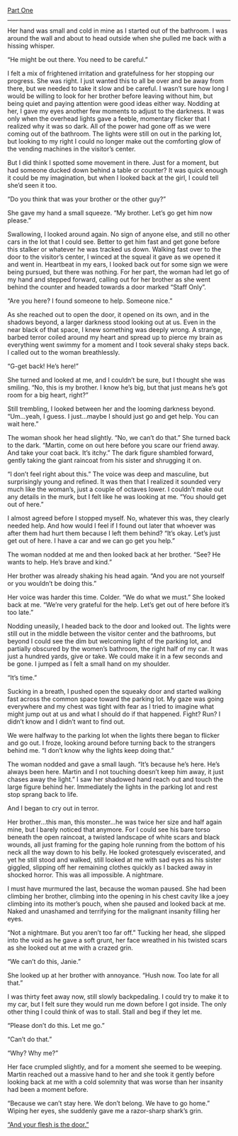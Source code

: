 
[Part One](https://redd.it/wnihk4)

**** 

Her hand was small and cold in mine as I started out of the bathroom.  I was around the wall and about to head outside when she pulled me back with a hissing whisper.

“He might be out there.  You need to be careful.”

I felt a mix of frightened irritation and gratefulness for her stopping our progress.  She was right.  I just wanted this to all be over and be away from there, but we needed to take it slow and be careful.  I wasn’t sure how long I would be willing to look for her brother before leaving without him, but being quiet and paying attention were good ideas either way.  Nodding at her, I gave my eyes another few moments to adjust to the darkness.  It was only when the overhead lights gave a feeble, momentary flicker that I realized why it was so dark.  All of the power had gone off as we were coming out of the bathroom.  The lights were still on out in the parking lot, but looking to my right I could no longer make out the comforting glow of the vending machines in the visitor’s center.

But I did think I spotted some movement in there.  Just for a moment, but had someone ducked down behind a table or counter?  It was quick enough it could be my imagination, but when I looked back at the girl, I could tell she’d seen it too.

“Do you think that was your brother or the other guy?”

She gave my hand a small squeeze.  “My brother.  Let’s go get him now please.”

Swallowing, I looked around again.  No sign of anyone else, and still no other cars in the lot that I could see.  Better to get him fast and get gone before this stalker or whatever he was tracked us down.  Walking fast over to the door to the visitor’s center, I winced at the squeal it gave as we opened it and went in.  Heartbeat in my ears, I looked back out for some sign we were being pursued, but there was nothing.  For her part, the woman had let go of my hand and stepped forward, calling out for her brother as she went behind the counter and headed towards a door marked “Staff Only”.

“Are you here?  I found someone to help.  Someone nice.”

As she reached out to open the door, it opened on its own, and in the shadows beyond, a larger darkness stood looking out at us.  Even in the near black of that space, I knew something was deeply wrong.  A strange, barbed terror coiled around my heart and spread up to pierce my brain as everything went swimmy for a moment and I took several shaky steps back.  I called out to the woman breathlessly.

“G-get back!  He’s here!”

She turned and looked at me, and I couldn’t be sure, but I thought she was smiling.  “No, this is my brother.  I know he’s big, but that just means he’s got room for a big heart, right?”

Still trembling, I looked between her and the looming darkness beyond.  “Um…yeah, I guess.  I just…maybe I should just go and get help.  You can wait here.”

The woman shook her head slightly.  “No, we can’t do that.”  She turned back to the dark.  “Martin, come on out here before you scare our friend away.  And take your coat back.  It’s itchy.”  The dark figure shambled forward, gently taking the giant raincoat from his sister and shrugging it on.

“I don’t feel right about this.”  The voice was deep and masculine, but surprisingly young and refined.  It was then that I realized it sounded very much like the woman’s, just a couple of octaves lower.  I couldn’t make out any details in the murk, but I felt like he was looking at me.  “You should get out of here.”

I almost agreed before I stopped myself.  No, whatever this was, they clearly needed help.  And how would I feel if I found out later that whoever was after them had hurt them because I left them behind?  “It’s okay.  Let’s just get out of here.  I have a car and we can go get you help.”

The woman nodded at me and then looked back at her brother.  “See?  He wants to help.  He’s brave and kind.”

Her brother was already shaking his head again.  “And you are not yourself or you wouldn’t be doing this.”

Her voice was harder this time.  Colder.  “We do what we must.”  She looked back at me.  “We’re very grateful for the help.  Let’s get out of here before it’s too late.”

Nodding uneasily, I headed back to the door and looked out.  The lights were still out in the middle between the visitor center and the bathrooms, but beyond I could see the dim but welcoming light of the parking lot, and partially obscured by the women’s bathroom, the right half of my car.  It was just a hundred yards, give or take.  We could make it in a few seconds and be gone.  I jumped as I felt a small hand on my shoulder.

“It’s time.”

Sucking in a breath, I pushed open the squeaky door and started walking fast across the common space toward the parking lot.  My gaze was going everywhere and my chest was tight with fear as I tried to imagine what might jump out at us and what I should do if that happened.  Fight?  Run?  I didn’t know and I didn’t want to find out.

We were halfway to the parking lot when the lights there began to flicker and go out.  I froze, looking around before turning back to the strangers behind me.  “I don’t know why the lights keep doing that.”

The woman nodded and gave a small laugh.  “It’s because he’s here.  He’s always been here.  Martin and I not touching doesn’t keep him away, it just chases away the light.”  I saw her shadowed hand reach out and touch the large figure behind her.  Immediately the lights in the parking lot and rest stop sprang back to life.

And I began to cry out in terror.

Her brother…this man, this monster…he was twice her size and half again mine, but I barely noticed that anymore.  For I could see his bare torso beneath the open raincoat, a twisted landscape of white scars and black wounds, all just framing for the gaping hole running from the bottom of his neck all the way down to his belly.  He looked grotesquely eviscerated, and yet he still stood and walked, still looked at me with sad eyes as his sister giggled, slipping off her remaining clothes quickly as I backed away in shocked horror.  This was all impossible.  A nightmare. 

I must have murmured the last, because the woman paused.  She had been climbing her brother, climbing into the opening in his chest cavity like a joey climbing into its mother’s pouch, when she paused and looked back at me.  Naked and unashamed and terrifying for the malignant insanity filling her eyes.

“Not a nightmare.  But you aren’t too far off.”  Tucking her head, she slipped into the void as he gave a soft grunt, her face wreathed in his twisted scars as she looked out at me with a crazed grin.

“We can’t do this, Janie.”

She looked up at her brother with annoyance.  “Hush now.  Too late for all that.”

I was thirty feet away now, still slowly backpedaling.  I could try to make it to my car, but I felt sure they would run me down before I got inside.  The only other thing I could think of was to stall.  Stall and beg if they let me.

“Please don’t do this.  Let me go.”

“Can’t do that.”

“Why?  Why me?”

Her face crumpled slightly, and for a moment she seemed to be weeping.  Martin reached out a massive hand to her and she took it gently before looking back at me with a cold solemnity that was worse than her insanity had been a moment before.

“Because we can’t stay here.  We don’t belong.  We have to go home.”  Wiping her eyes, she suddenly gave me a razor-sharp shark’s grin.

[“And your flesh is the door.”](https://redd.it/9ndww5)